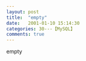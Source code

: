 ```yaml
---
layout: post
title:  "empty"
date:   2001-01-10 15:14:30
categories: 30---【MySQL】
comments: true
---
```

empty

